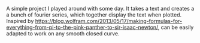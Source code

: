 A simple project I played around with some day. It takes a text and creates a a bunch of fourier series, which together display the text when plotted. Inspired by https://blog.wolfram.com/2013/05/17/making-formulas-for-everything-from-pi-to-the-pink-panther-to-sir-isaac-newton/, can be easily adapted to work on any smooth closed curve.
